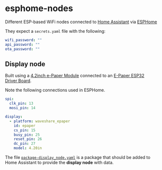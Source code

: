 # esphome-nodes
Different ESP-based WiFi nodes connected to [Home Assistant](https://home-assistant.io) via [ESPHome](https://esphome.io)

They expect a `secrets.yaml` file with the following:

```yaml
wifi_password: ""
api_password: ""
ota_password: ""
```

## Display node

Built using a [4.2inch e-Paper Module](https://www.waveshare.com/wiki/4.2inch_e-Paper_Module) connected to an [E-Paper ESP32 Driver Board](https://www.waveshare.com/wiki/E-Paper_ESP32_Driver_Board).

Note the following connections used in ESPHome.

```yaml
spi:
  clk_pin: 13
  mosi_pin: 14

display:
  - platform: waveshare_epaper
    id: epaper
    cs_pin: 15
    busy_pin: 25
    reset_pin: 26
    dc_pin: 27
    model: 4.20in
```

The file [`package-display_node.yaml`](https://github.com/fredrike/esphome-nodes/blob/master/homeassistant-config/package-display_node.yaml
) is a package that should be added to Home Assistant to provide the **display node** with data.
